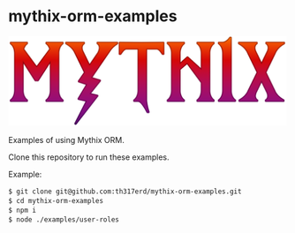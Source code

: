 # mythix-orm-examples

![Mythix](docs/mythix-logo-colored.png)

Examples of using Mythix ORM.

Clone this repository to run these examples.

Example:

```bash
$ git clone git@github.com:th317erd/mythix-orm-examples.git
$ cd mythix-orm-examples
$ npm i
$ node ./examples/user-roles
```
